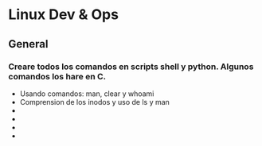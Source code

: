# Linux Dev & Ops

## General

### Creare todos los comandos en scripts shell y python. Algunos comandos los hare en C. 

<ul>
<li>Usando comandos: man, clear y whoami</li>
<li>Comprension de los inodos y uso de ls y man</li>
<li></li>
<li></li>
<li></li>
<li></li>
</ul>
